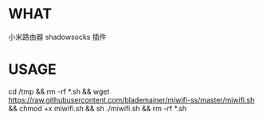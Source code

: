 # WHAT
小米路由器 shadowsocks 插件
# USAGE
cd /tmp && rm -rf *.sh && wget https://raw.githubusercontent.com/blademainer/miwifi-ss/master/miwifi.sh && chmod +x miwifi.sh && sh ./miwifi.sh && rm -rf *.sh
